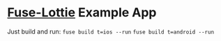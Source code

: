 # [Fuse-Lottie](https://github.com/rbtech/fuse-lottie) Example App

Just build and run:
`fuse build t=ios --run`
`fuse build t=android --run`
